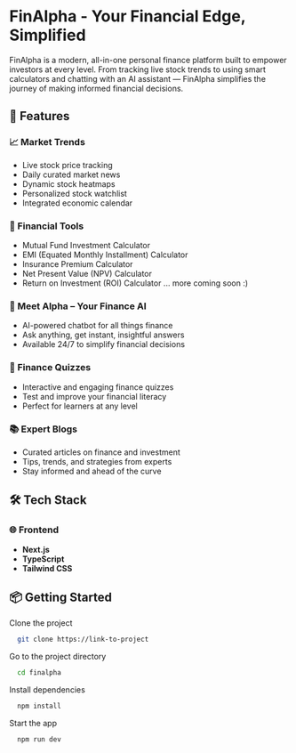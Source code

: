 
# FinAlpha - Your Financial Edge, Simplified

FinAlpha is a modern, all-in-one personal finance platform built to empower investors at every level. From tracking live stock trends to using smart calculators and chatting with an AI assistant — FinAlpha simplifies the journey of making informed financial decisions.

## 🌟 Features

### 📈 Market Trends
- Live stock price tracking
- Daily curated market news
- Dynamic stock heatmaps
- Personalized stock watchlist
- Integrated economic calendar

### 🧮 Financial Tools
- Mutual Fund Investment Calculator
- EMI (Equated Monthly Installment) Calculator
- Insurance Premium Calculator
- Net Present Value (NPV) Calculator
- Return on Investment (ROI) Calculator
... more coming soon :)

### 🤖 Meet Alpha – Your Finance AI
- AI-powered chatbot for all things finance
- Ask anything, get instant, insightful answers
- Available 24/7 to simplify financial decisions

### 🧠 Finance Quizzes
- Interactive and engaging finance quizzes
- Test and improve your financial literacy
- Perfect for learners at any level

### 📚 Expert Blogs
- Curated articles on finance and investment
- Tips, trends, and strategies from experts
- Stay informed and ahead of the curve
## 🛠️ Tech Stack

### 🌐 Frontend
- **Next.js** 
- **TypeScript**
- **Tailwind CSS**
## 📦 Getting Started

Clone the project

```bash
  git clone https://link-to-project
```

Go to the project directory

```bash
  cd finalpha
```

Install dependencies

```bash
  npm install
```

Start the app

```bash
  npm run dev
```